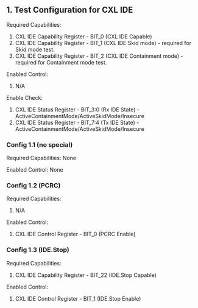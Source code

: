 ## 1. Test Configuration for CXL IDE

Required Capabilities:
1. CXL IDE Capability Register - BIT_0 (CXL IDE Capable)
2. CXL IDE Capability Register - BIT_1 (CXL IDE Skid mode) - required for Skid mode test.
3. CXL IDE Capability Register - BIT_2 (CXL IDE Containment mode) - required for Containment mode test.

Enabled Control:
1. N/A

Enable Check:
1. CXL IDE Status Register - BIT_3:0 (Rx IDE State) - ActiveContainmentMode/ActiveSkidMode/Insecure
2. CXL IDE Status Register - BIT_7:4 (Tx IDE State) - ActiveContainmentMode/ActiveSkidMode/Insecure

### Config 1.1 (no special)

Required Capabilities: None

Enabled Control: None

### Config 1.2 (PCRC)

Required Capabilities:
1. N/A

Enabled Control:
1. CXL IDE Control Register - BIT_0 (PCRC Enable)

### Config 1.3 (IDE.Stop)

Required Capabilities:
1. CXL IDE Capability Register - BIT_22 (IDE.Stop Capable)

Enabled Control:
1. CXL IDE Control Register - BIT_1 (IDE.Stop Enable)
